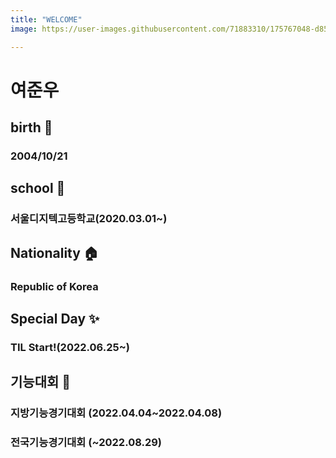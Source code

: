 ```yaml
---
title: "WELCOME"
image: https://user-images.githubusercontent.com/71883310/175767048-d85fb16b-18d7-4556-b885-c70aa19a6d72.jpg

---
```


# 여준우
## birth 🎊
### 2004/10/21
## school 📖
### 서울디지텍고등학교(2020.03.01~)
## Nationality 🏠
### Republic of Korea
## Special Day ✨
### TIL Start!(2022.06.25~)
## 기능대회 🎪
### 지방기능경기대회 (2022.04.04~2022.04.08)
### 전국기능경기대회 (~2022.08.29)